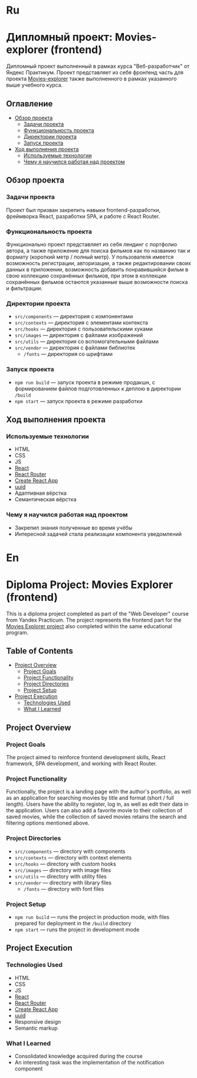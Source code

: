 # Ru

# Дипломный проект: Movies-explorer (frontend)

Дипломный проект выполненный в рамках курса "Веб-разработчик" от Яндекс Практикум. Проект представляет из себя фронтенд часть для проекта [Movies-explorer](https://github.com/TsiNik2508/movies-explorer-api) также выполненного в рамках указанного выше учебного курса.

## Оглавление

- [Обзор проекта](#обзор-проекта)
  - [Задачи проекта](#задачи-проекта)
  - [Функциональность проекта](#функциональность-проекта)
  - [Директории проекта](#директории-проекта)
  - [Запуск проекта](#запуск-проекта)
- [Ход выполнения проекта](#ход-выполнения-проекта)
  - [Используемые технологии](#используемые-технологии)
  - [Чему я научился работая над проектом](#чему-я-научился-работая-над-проектом)

## Обзор проекта

### Задачи проекта

Проект был призван закрепить навыки frontend-разработки, фреймворка React, разработки SPA, и работе с React Router.

### Функциональность проекта

Функционально проект представляет из себя лендинг с портфолио автора, а также приложение для поиска фильмов как по названию так и формату (короткий метр / полный метр). У пользователя имеется возможность регистрации, авторизации, а также редактировании своих данных в приложении, возможность добавить понравившийся фильм в свою коллекцию сохранённых фильмов, при этом в коллекции сохранённых фильмов остаются указанные выше возможности поиска и фильтрации.

### Директории проекта

- `src/components` — директория с компонентами
- `src/contexts` — директория с элементами контекста
- `src/hooks` — директория с пользовательскими хуками
- `src/images` — директория с файлами изображений
- `src/utils` — директория со вспомогательными файлами
- `src/vendor` — директория с файлами библиотек
  - `/fonts` — директория со шрифтами

### Запуск проекта

- `npm run build` — запуск проекта в режиме продакшн, с формированием файлов подготовленных к деплою в директории `/build`
- `npm start` — запуск проекта в режиме разработки

## Ход выполнения проекта

### Используемые технологии

- HTML
- CSS
- JS
- [React](https://react.dev/)
- [React Router](https://reactrouter.com/en/main)
- [Create React App](https://create-react-app.dev/)
- [uuid](https://www.npmjs.com/package/uuid)
- Адаптивная вёрстка
- Семантическая вёрстка

### Чему я научился работая над проектом

- Закрепил знания полученные во время учёбы
- Интересной задачей стала реализации компонента уведомлений

# En

# Diploma Project: Movies Explorer (frontend)

This is a diploma project completed as part of the "Web Developer" course from Yandex Practicum. The project represents the frontend part for the [Movies Explorer project](https://github.com/TsiNik2508/movies-explorer-api) also completed within the same educational program.

## Table of Contents

- [Project Overview](#project-overview)
  - [Project Goals](#project-goals)
  - [Project Functionality](#project-functionality)
  - [Project Directories](#project-directories)
  - [Project Setup](#project-setup)
- [Project Execution](#project-execution)
  - [Technologies Used](#technologies-used)
  - [What I Learned](#what-i-learned)

## Project Overview

### Project Goals

The project aimed to reinforce frontend development skills, React framework, SPA development, and working with React Router.

### Project Functionality

Functionally, the project is a landing page with the author's portfolio, as well as an application for searching movies by title and format (short / full length). Users have the ability to register, log in, as well as edit their data in the application. Users can also add a favorite movie to their collection of saved movies, while the collection of saved movies retains the search and filtering options mentioned above.

### Project Directories

- `src/components` — directory with components
- `src/contexts` — directory with context elements
- `src/hooks` — directory with custom hooks
- `src/images` — directory with image files
- `src/utils` — directory with utility files
- `src/vendor` — directory with library files
  - `/fonts` — directory with font files

### Project Setup

- `npm run build` — runs the project in production mode, with files prepared for deployment in the `/build` directory
- `npm start` — runs the project in development mode

## Project Execution

### Technologies Used

- HTML
- CSS
- JS
- [React](https://react.dev/)
- [React Router](https://reactrouter.com/en/main)
- [Create React App](https://create-react-app.dev/)
- [uuid](https://www.npmjs.com/package/uuid)
- Responsive design
- Semantic markup

### What I Learned

- Consolidated knowledge acquired during the course
- An interesting task was the implementation of the notification component
